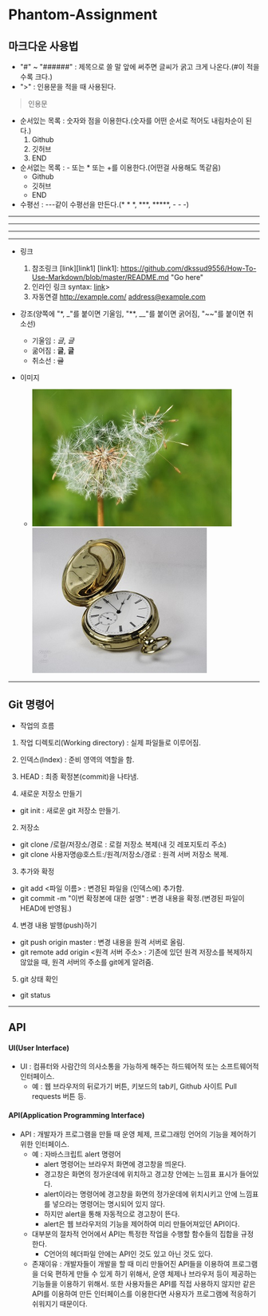 # Phantom-Assignment

## 마크다운 사용법
- "#" ~ "######" : 제목으로 쓸 말 앞에 써주면 글씨가 굵고 크게 나온다.(#이 적을수록 크다.)
- ">" : 인용문을 적을 때 사용된다.
> 인용문
- 순서있는 목록 : 숫자와 점을 이용한다.(숫자를 어떤 순서로 적어도 내림차순이 된다.)
    1. Github
    2. 깃허브
    3. END
- 순서없는 목록 : - 또는 * 또는 +를 이용한다.(어떤걸 사용해도 똑같음)
    - Github
    * 깃허브
    + END
- 수평선 : ---같이 수평선을 만든다.(* * *, ***, *****, - - -)
***
* * *
*****
- - -
- 링크
    1. 참조링크
  [link][link1]
  [link1]: https://github.com/dkssud9556/How-To-Use-Markdown/blob/master/README.md "Go here"
    2. 인라인 링크
  syntax: [link](https://github.com/dkssud9556/How-To-Use-Markdown/blob/master/README.md)>
    3. 자동연결
  <http://example.com/>
  <address@example.com>
- 강조(양쪽에 "*, _"를 붙이면 기울임, "**, __"를 붙이면 굵어짐, "~~"를 붙이면 취소선)
    + 기울임 : *글*, _글_
    + 굶어짐 : **글**, __글__
    + 취소선 : ~~글~~
  
- 이미지
    - ![Alt text](./first.jpg)
      ![Alt text](./watch.jpg "Watchsmallclock")
---
## Git 명령어
- 작업의 흐름
 1. 작업 디렉토리(Working directory) : 실제 파일들로 이루어짐.
 2. 인덱스(Index) : 준비 영역의 역할을 함.
 3. HEAD : 최종 확정본(commit)을 나타냄.
 
1. 새로운 저장소 만들기
 - git init : 새로운 git 저장소 만들기.
2. 저장소 
 - git clone /로컬/저장소/경로 : 로컬 저장소 복제(내 깃 레포지토리 주소)
 - git clone 사용자명@호스트:/원격/저장소/경로 : 원격 서버 저장소 복제.
3. 추가와 확정
 - git add <파일 이름> : 변경된 파일을 (인덱스에) 추가함.
 - git commit -m "이번 확정본에 대한 설명" : 변경 내용을 확정.(변경된 파일이 HEAD에 반영됨.)
4. 변경 내용 발행(push)하기
 - git push origin master : 변경 내용을 원격 서버로 올림.
 - git remote add origin <원격 서버 주소> : 기존에 있던 원격 저장소를 복제하지 않았을 때, 원격 서버의 주소를 git에게 알려줌.
5. git 상태 확인
 - git status
---
## API
#### UI(User Interface)
- UI : 컴퓨터와 사람간의 의사소통을 가능하게 해주는 하드웨어적 또는 소프트웨어적 인터페이스.
  - 예 : 웹 브라우저의 뒤로가기 버튼, 키보드의 tab키, Github 사이트 Pull requests 버튼 등.
#### API(Application Programming Interface)
- API : 개발자가 프로그램을 만들 때 운영 체제, 프로그래밍 언어의 기능을 제어하기 위한 인터페이스.
  - 예 : 자바스크립트 alert 명령어
    - alert 명령어는 브라우저 화면에 경고창을 띄운다.
    - 경고창은 화면의 정가운데에 위치하고 경고창 안에는 느낌표 표시가 들어있다.
    - alert이라는 명령어에 경고창을 화면의 정가운데에 위치시키고 안에 느낌표를 넣으라는 명령어는 명시되어 있지 않다.
    - 하지만 alert을 통해 자동적으로 경고창이 뜬다.
    - alert은 웹 브라우저의 기능을 제어하여 미리 만들어져있던 API이다.
  - 대부분의 절차적 언어에서 API는 특정한 작업을 수행할 함수들의 집합을 규정한다.
    - C언어의 헤더파일 안에는 API인 것도 있고 아닌 것도 있다.
  - 존재이유 : 개발자들이 개발을 할 때 미리 만들어진 API들을 이용하여 프로그램을 더욱 편하게 만들 수 있게 하기 위해서, 운영 체제나 브라우저 등이 제공하는 기능들을 이용하기 위해서. 또한 사용자들은 API를 직접 사용하지 않지만 같은 API를 이용하여 만든 인터페이스를 이용한다면 사용자가 프로그램에 적응하기 쉬워지기 때문이다.
  
